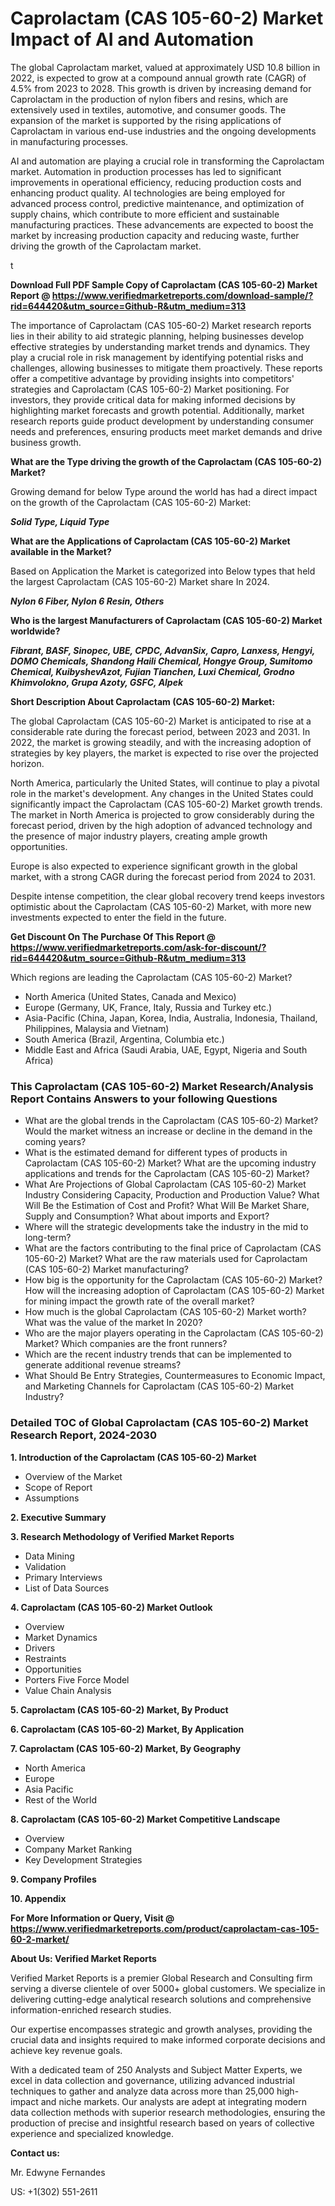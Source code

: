 <meta name="title" content="Global Caprolactam (CAS 105-60-2) Market Impact of AI and Automation"><meta name="description" content="The global Caprolactam market, valued at approximately USD 10.8 billion in 2022, is expected to grow at a compound annual growth rate (CAGR) of 4.5% from 2023 to 2028."><meta name="title" content="Caprolactam (CAS 105-60-2) Market Size, Share, Scope, Trends, Growth, Opportunities, Analysis, Forecast"><h1>Caprolactam (CAS 105-60-2) Market Impact of AI and Automation</h1><p>The global Caprolactam market, valued at approximately USD 10.8 billion in 2022, is expected to grow at a compound annual growth rate (CAGR) of 4.5% from 2023 to 2028. This growth is driven by increasing demand for Caprolactam in the production of nylon fibers and resins, which are extensively used in textiles, automotive, and consumer goods. The expansion of the market is supported by the rising applications of Caprolactam in various end-use industries and the ongoing developments in manufacturing processes.</p><p>AI and automation are playing a crucial role in transforming the Caprolactam market. Automation in production processes has led to significant improvements in operational efficiency, reducing production costs and enhancing product quality. AI technologies are being employed for advanced process control, predictive maintenance, and optimization of supply chains, which contribute to more efficient and sustainable manufacturing practices. These advancements are expected to boost the market by increasing production capacity and reducing waste, further driving the growth of the Caprolactam market.</p>t</p><p id="" class=""><strong>Download Full PDF Sample Copy of Caprolactam (CAS 105-60-2) Market Report @ <a href="https://www.verifiedmarketreports.com/download-sample/?rid=644420&utm_source=Github-R&utm_medium=313" target="_blank">https://www.verifiedmarketreports.com/download-sample/?rid=644420&utm_source=Github-R&utm_medium=313</a></strong></p><p>The importance of&nbsp;Caprolactam (CAS 105-60-2) Market research reports lies in their ability to aid strategic planning, helping businesses develop effective strategies by understanding market trends and dynamics. They play a crucial role in risk management by identifying potential risks and challenges, allowing businesses to mitigate them proactively. These reports offer a competitive advantage by providing insights into competitors' strategies and Caprolactam (CAS 105-60-2) Market positioning. For investors, they provide critical data for making informed decisions by highlighting market forecasts and growth potential. Additionally, market research reports guide product development by understanding consumer needs and preferences, ensuring products meet market demands and drive business growth.</p><p><strong>What are the&nbsp;Type driving the growth of the Caprolactam (CAS 105-60-2) Market?</strong></p><p id="" class="">Growing demand for below Type around the world has had a direct impact on the growth of the Caprolactam (CAS 105-60-2) Market:</p><em><strong> Solid Type, Liquid Type</strong></em></p><strong>What are the&nbsp;Applications&nbsp;of Caprolactam (CAS 105-60-2) Market available in the Market?</strong></p><p id="" class="">Based on Application the Market is categorized into Below types that held the largest Caprolactam (CAS 105-60-2) Market share In 2024.</p><em><strong> Nylon 6 Fiber, Nylon 6 Resin, Others</strong></em></p><strong>Who is the largest Manufacturers of Caprolactam (CAS 105-60-2) Market worldwide?</strong></p><p><em><strong> Fibrant, BASF, Sinopec, UBE, CPDC, AdvanSix, Capro, Lanxess, Hengyi, DOMO Chemicals, Shandong Haili Chemical, Hongye Group, Sumitomo Chemical, KuibyshevAzot, Fujian Tianchen, Luxi Chemical, Grodno Khimvolokno, Grupa Azoty, GSFC, Alpek</strong></em></p><p id="" class=""><strong>Short Description About Caprolactam (CAS 105-60-2) Market:</strong></p><p>The global Caprolactam (CAS 105-60-2) Market is anticipated to rise at a considerable rate during the forecast period, between 2023 and 2031. In 2022, the market is growing steadily, and with the increasing adoption of strategies by key players, the market is expected to rise over the projected horizon.</p><p>North America, particularly the United States, will continue to play a pivotal role in the market's development. Any changes in the United States could significantly impact the Caprolactam (CAS 105-60-2) Market growth trends. The market in North America is projected to grow considerably during the forecast period, driven by the high adoption of advanced technology and the presence of major industry players, creating ample growth opportunities.</p><p>Europe is also expected to experience significant growth in the global market, with a strong CAGR during the forecast period from 2024 to 2031.</p><p>Despite intense competition, the clear global recovery trend keeps investors optimistic about the Caprolactam (CAS 105-60-2) Market, with more new investments expected to enter the field in the future.</p><p id="" class=""><strong>Get Discount On The Purchase Of This Report @ <a href="https://www.verifiedmarketreports.com/ask-for-discount/?rid=644420&utm_source=Github-R&utm_medium=313" target="_blank">https://www.verifiedmarketreports.com/ask-for-discount/?rid=644420&utm_source=Github-R&utm_medium=313</a></strong></p>Which regions are leading the Caprolactam (CAS 105-60-2) Market?</p><ul><li>North America (United States, Canada and Mexico)</li><li>Europe (Germany, UK, France, Italy, Russia and Turkey etc.)</li><li>Asia-Pacific (China, Japan, Korea, India, Australia, Indonesia, Thailand, Philippines, Malaysia and Vietnam)</li><li>South America (Brazil, Argentina, Columbia etc.)</li><li>Middle East and Africa (Saudi Arabia, UAE, Egypt, Nigeria and South Africa)</li></ul><h3 id="" class="">This Caprolactam (CAS 105-60-2) Market Research/Analysis Report Contains Answers to your following Questions</h3><ul><li>What are the global trends in the Caprolactam (CAS 105-60-2) Market? Would the market witness an increase or decline in the demand in the coming years?</li><li>What is the estimated demand for different types of products in Caprolactam (CAS 105-60-2) Market? What are the upcoming industry applications and trends for the Caprolactam (CAS 105-60-2) Market?</li><li>What Are Projections of Global Caprolactam (CAS 105-60-2) Market Industry Considering Capacity, Production and Production Value? What Will Be the Estimation of Cost and Profit? What Will Be Market Share, Supply and Consumption? What about imports and Export?</li><li>Where will the strategic developments take the industry in the mid to long-term?</li><li>What are the factors contributing to the final price of Caprolactam (CAS 105-60-2) Market? What are the raw materials used for Caprolactam (CAS 105-60-2) Market manufacturing?</li><li>How big is the opportunity for the Caprolactam (CAS 105-60-2) Market? How will the increasing adoption of Caprolactam (CAS 105-60-2) Market for mining impact the growth rate of the overall market?</li><li>How much is the global Caprolactam (CAS 105-60-2) Market worth? What was the value of the market In 2020?</li><li>Who are the major players operating in the Caprolactam (CAS 105-60-2) Market? Which companies are the front runners?</li><li>Which are the recent industry trends that can be implemented to generate additional revenue streams?</li><li>What Should Be Entry Strategies, Countermeasures to Economic Impact, and Marketing Channels for Caprolactam (CAS 105-60-2) Market Industry?</li></ul><h3 id="" class="">Detailed TOC of Global Caprolactam (CAS 105-60-2) Market Research Report, 2024-2030</h3><p id="" class=""><strong>1. Introduction of the Caprolactam (CAS 105-60-2) Market</strong></p><ul><li>Overview of the Market</li><li>Scope of Report</li><li>Assumptions</li></ul><p id="" class=""><strong>2. Executive Summary</strong></p><p id="" class=""><strong>3. Research Methodology of Verified Market Reports</strong></p><ul><li>Data Mining</li><li>Validation</li><li>Primary Interviews</li><li>List of Data Sources</li></ul><p id="" class=""><strong>4. Caprolactam (CAS 105-60-2) Market Outlook</strong></p><ul><li>Overview</li><li>Market Dynamics</li><li>Drivers</li><li>Restraints</li><li>Opportunities</li><li>Porters Five Force Model</li><li>Value Chain Analysis</li></ul><p id="" class=""><strong>5. Caprolactam (CAS 105-60-2) Market, By Product</strong></p><p id="" class=""><strong>6. Caprolactam (CAS 105-60-2) Market, By Application</strong></p><p id="" class=""><strong>7. Caprolactam (CAS 105-60-2) Market, By Geography</strong></p><ul><li>North America</li><li>Europe</li><li>Asia Pacific</li><li>Rest of the World</li></ul><p id="" class=""><strong>8. Caprolactam (CAS 105-60-2) Market Competitive Landscape</strong></p><ul><li>Overview</li><li>Company Market Ranking</li><li>Key Development Strategies</li></ul><p id="" class=""><strong>9. Company Profiles</strong></p><p id="" class=""><strong>10. Appendix</strong></p><p id="" class=""><strong>For More Information or Query, Visit @ <a href="https://www.verifiedmarketreports.com/product/caprolactam-cas-105-60-2-market/" target="_blank">https://www.verifiedmarketreports.com/product/caprolactam-cas-105-60-2-market/</a></strong></p><p id="" class=""><strong>About Us: Verified Market Reports</strong></p><p id="" class="">Verified Market Reports is a premier Global Research and Consulting firm serving a diverse clientele of over 5000+ global customers. We specialize in delivering cutting-edge analytical research solutions and comprehensive information-enriched research studies.</p><p id="" class="">Our expertise encompasses strategic and growth analyses, providing the crucial data and insights required to make informed corporate decisions and achieve key revenue goals.</p><p id="" class="">With a dedicated team of 250 Analysts and Subject Matter Experts, we excel in data collection and governance, utilizing advanced industrial techniques to gather and analyze data across more than 25,000 high-impact and niche markets. Our analysts are adept at integrating modern data collection methods with superior research methodologies, ensuring the production of precise and insightful research based on years of collective experience and specialized knowledge.</p><p id="" class=""><strong>Contact us:</strong></p><p id="" class="">Mr. Edwyne Fernandes</p><p id="" class="">US: +1(302) 551-2611</p>